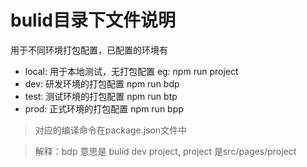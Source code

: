 # bulid目录下文件说明
用于不同环境打包配置，已配置的环境有
- local: 用于本地测试，无打包配置 eg: npm run project
- dev:   研发环境的打包配置 npm run bdp
- test:  测试环境的打包配置 npm run btp
- prod:  正式环境的打包配置 npm run bpp

> 对应的编译命令在package.json文件中

> 解释：bdp 意思是 bulid dev project, project 是src/pages/project






